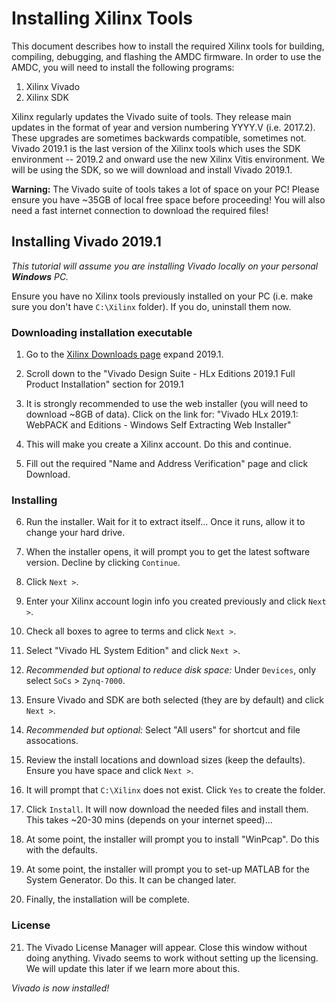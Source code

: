 # Installing Xilinx Tools

This document describes how to install the required Xilinx tools for building, compiling, debugging, and flashing the AMDC firmware. In order to use the AMDC, you will need to install the following programs:
1. Xilinx Vivado
2. Xilinx SDK

Xilinx regularly updates the Vivado suite of tools. They release main updates in the format of year and version numbering YYYY.V (i.e. 2017.2). These upgrades are sometimes backwards compatible, sometimes not. Vivado 2019.1 is the last version of the Xilinx tools which uses the SDK environment -- 2019.2 and onward use the new Xilinx Vitis environment. We will be using the SDK, so we will download and install Vivado 2019.1.

**Warning:** The Vivado suite of tools takes a lot of space on your PC! Please ensure you have ~35GB of local free space before proceeding! You will also need a fast internet connection to download the required files!

## Installing Vivado 2019.1

*This tutorial will assume you are installing Vivado locally on your personal **Windows** PC.*

Ensure you have no Xilinx tools previously installed on your PC (i.e. make sure you don't have `C:\Xilinx` folder). If you do, uninstall them now.

### Downloading installation executable

1. Go to the [Xilinx Downloads page](https://www.xilinx.com/support/download/index.html/content/xilinx/en/downloadNav/vivado-design-tools/archive.html) expand 2019.1.

2. Scroll down to the "Vivado Design Suite - HLx Editions  2019.1 Full Product Installation" section for 2019.1

3. It is strongly recommended to use the web installer (you will need to download ~8GB of data). Click on the link for: "Vivado HLx 2019.1: WebPACK and Editions - Windows Self Extracting Web Installer"

4. This will make you create a Xilinx account. Do this and continue.

5. Fill out the required "Name and Address Verification" page and click Download.

### Installing

6. Run the installer. Wait for it to extract itself... Once it runs, allow it to change your hard drive.

7. When the installer opens, it will prompt you to get the latest software version. Decline by clicking `Continue`.

8. Click `Next >`.

9. Enter your Xilinx account login info you created previously and click `Next >`.

10. Check all boxes to agree to terms and click `Next >`.

11. Select "Vivado HL System Edition" and click `Next >`.

12. *Recommended but optional to reduce disk space:* Under `Devices`, only select `SoCs` > `Zynq-7000`.

13. Ensure Vivado and SDK are both selected (they are by default) and click `Next >`.

14. *Recommended but optional:* Select "All users" for shortcut and file assocations.

15. Review the install locations and download sizes (keep the defaults). Ensure you have space and click `Next >`.

16. It will prompt that `C:\Xilinx` does not exist. Click `Yes` to create the folder.

17. Click `Install`. It will now download the needed files and install them. This takes ~20-30 mins (depends on your internet speed)...

18. At some point, the installer will prompt you to install "WinPcap". Do this with the defaults.

19. At some point, the installer will prompt you to set-up MATLAB for the System Generator. Do this. It can be changed later.

20. Finally, the installation will be complete.

### License

21. The Vivado License Manager will appear. Close this window without doing anything. Vivado seems to work without setting up the licensing. We will update this later if we learn more about this.

*Vivado is now installed!*